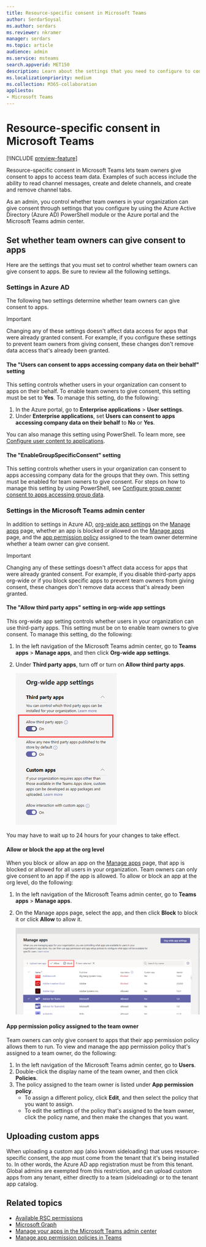 ```yaml
---
title: Resource-specific consent in Microsoft Teams
author: SerdarSoysal
ms.author: serdars
ms.reviewer: nkramer
manager: serdars
ms.topic: article
audience: admin
ms.service: msteams
search.appverid: MET150
description: Learn about the settings that you need to configure to control whether teams owners in your organization can give consent to apps. 
ms.localizationpriority: medium
ms.collection: M365-collaboration
appliesto: 
- Microsoft Teams
---
```


# Resource-specific consent in Microsoft Teams

[!INCLUDE [preview-feature](includes/preview-feature.md)]

Resource-specific consent in Microsoft Teams lets team owners give consent to apps to access team data. Examples of such access include the ability to read channel messages, create and delete channels, and create and remove channel tabs.

As an admin, you control whether team owners in your organization can give consent through settings that you configure by using the Azure Active Directory (Azure AD) PowerShell module or the Azure portal and the Microsoft Teams admin center.  

## Set whether team owners can give consent to apps

Here are the settings that you must set to control whether team owners can give consent to apps. Be sure to review all the following settings.

### Settings in Azure AD

The following two settings determine whether team owners can give consent to apps.

> [!IMPORTANT]
> Changing any of these settings doesn't affect data access for apps that were already granted consent. For example, if you configure these settings to prevent team owners from giving consent, these changes don't remove data access that's already been granted.

#### The "Users can consent to apps accessing company data on their behalf" setting

This setting controls whether users in your organization can consent to apps on their behalf. To enable team owners to give consent, this setting must be set to **Yes**. To manage this setting, do the following:

1. In the Azure portal, go to **Enterprise applications** > **User settings**.
2. Under **Enterprise applications**, set **Users can consent to apps accessing company data on their behalf** to **No** or **Yes**.

You can also manage this setting using PowerShell. To learn more, see [Configure user content to applications](/azure/active-directory/manage-apps/configure-user-consent#configure-user-consent-to-applications).

#### The "EnableGroupSpecificConsent" setting

This setting controls whether users in your organization can consent to apps accessing company data for the groups that they own. This setting must be enabled for team owners to give consent. For steps on how to manage this setting by using PowerShell, see [Configure group owner consent to apps accessing group data](/azure/active-directory/manage-apps/configure-user-consent#configure-group-owner-consent-to-apps-accessing-group-data).

### Settings in the Microsoft Teams admin center

In addition to settings in Azure AD, [org-wide app settings](manage-apps.md#manage-org-wide-app-settings) on the [Manage apps](manage-apps.md) page, whether an app is blocked or allowed on the [Manage apps](manage-apps.md#allow-and-block-apps) page, and the [app permission policy](teams-app-permission-policies.md) assigned to the team owner determine whether a team owner can give consent.

> [!IMPORTANT]
> Changing any of these settings doesn't affect data access for apps that were already granted consent. For example, if you disable third-party apps org-wide or if you block specific apps to prevent team owners from giving consent, these changes don't remove data access that's already been granted.  

#### The "Allow third party apps" setting in org-wide app settings

This org-wide app setting controls whether users in your organization can use third-party apps. This setting must be on to enable team owners to give consent. To manage this setting, do the following:

1. In the left navigation of the Microsoft Teams admin center, go to **Teams apps** > **Manage apps**, and then click **Org-wide app settings**.
2. Under **Third party apps**, turn off or turn on **Allow third party apps**.

    ![Screenshot of the "Allow third party apps in Teams" setting](media/resource-specific-consent-org-wide-setting.png)

You may have to wait up to 24 hours for your changes to take effect.

#### Allow or block the app at the org level

When you block or allow an app on the [Manage apps](manage-apps.md#allow-and-block-apps) page, that app is blocked or allowed for all users in your organization. Team owners can only give consent to an app if the app is allowed. To allow or block an app at the org level, do the following:

1. In the left navigation of the Microsoft Teams admin center, go to **Teams apps** > **Manage apps**.
2. On the Manage apps page, select the app, and then click **Block** to block it or click **Allow** to allow it.

    ![Screenshot of the blocked apps in org-wide settings.](media/resource-specific-consent-allow-block-apps.png)

#### App permission policy assigned to the team owner

Team owners can only give consent to apps that their app permission policy allows them to run. To view and manage the app permission policy that's assigned to a team owner, do the following:

1. In the left navigation of the Microsoft Teams admin center, go to **Users**.
2. Double-click the display name of the team owner, and then click **Policies**.
3. The policy assigned to the team owner is listed under **App permission policy**.
    - To assign a different policy, click **Edit**, and then select the policy that you want to assign.
    - To edit the settings of the policy that's assigned to the team owner, click the policy name, and then make the changes that you want.  

## Uploading custom apps

When uploading a custom app (also known sideloading) that uses resource-specific consent, the app must come from the tenant that it's being installed to. In other words, the Azure AD app registration must be from this tenant. Global admins are exempted from this restriction, and can upload custom apps from any tenant, either directly to a team (sideloading) or to the tenant app catalog.

## Related topics

- [Available RSC permissions](/microsoftteams/platform/graph-api/rsc/resource-specific-consent)
- [Microsoft Graph](https://developer.microsoft.com/graph)
- [Manage your apps in the Microsoft Teams admin center](manage-apps.md)
- [Manage app permission policies in Teams](teams-app-permission-policies.md)
